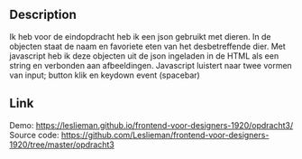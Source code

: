 ## Description

Ik heb voor de eindopdracht heb ik een json gebruikt met dieren. In de objecten staat de naam en favoriete eten van het desbetreffende dier. Met javascript heb ik deze objecten uit de json ingeladen in de HTML als een string en verbonden aan afbeeldingen. Javascript luistert naar twee vormen van input; button klik en keydown event (spacebar)


## Link


Demo: https://leslieman.github.io/frontend-voor-designers-1920/opdracht3/
Source code: https://github.com/Leslieman/frontend-voor-designers-1920/tree/master/opdracht3